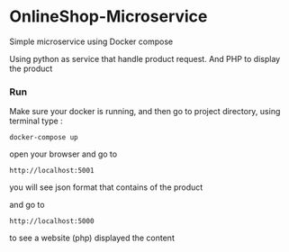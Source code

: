 # OnlineShop-Microservice
Simple microservice using Docker compose

Using python as service that handle product request. And PHP to display the product

### Run
Make sure your docker is running, and then go to project directory, using terminal type :
```
docker-compose up
```

open your browser and go to
```
http://localhost:5001
```
you will see json format that contains of the product

and go to
```
http://localhost:5000
```
to see a website (php) displayed the content

